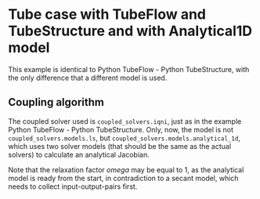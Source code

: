 # Tube case with TubeFlow and TubeStructure and with Analytical1D model

This example is identical to Python TubeFlow - Python TubeStructure, with the only difference that a different model is used.

## Coupling algorithm

The coupled solver used is `coupled_solvers.iqni`, just as in the example Python TubeFlow - Python TubeStructure.
Only, now, the model is not `coupled_solvers.models.ls`, but `coupled_solvers.models.analytical_1d`, which uses two solver models (that should be the same as the actual solvers) to calculate an analytical Jacobian.

Note that the relaxation factor $omega$ may be equal to 1, as the analytical model is ready from the start, in contradiction to a secant model, which needs to collect input-output-pairs first.